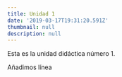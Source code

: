 ```yaml
---
title: Unidad 1
date: '2019-03-17T19:31:20.591Z'
thumbnail: null
description: null
---
```

Esta es la unidad didáctica número 1.

Añadimos línea